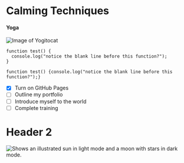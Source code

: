 # Calming Techniques
#### Yoga
![Image of Yogitocat](https://octodex.github.com/images/yogitocat.png)
```
function test() {
  console.log("notice the blank line before this function?");
}
```
```
function test() {console.log("notice the blank line before this function?");}
```
- [x] Turn on GitHub Pages
- [ ] Outline my portfolio
- [ ] Introduce myself to the world
- [ ] Complete training
# Header 2
<picture>
  <source media="(prefers-color-scheme: dark)" srcset="https://user-images.githubusercontent.com/25423296/163456776-7f95b81a-f1ed-45f7-b7ab-8fa810d529fa.png">
  <source media="(prefers-color-scheme: light)" srcset="https://user-images.githubusercontent.com/25423296/163456779-a8556205-d0a5-45e2-ac17-42d089e3c3f8.png">
  <img alt="Shows an illustrated sun in light mode and a moon with stars in dark mode." src="https://user-images.githubusercontent.com/25423296/163456779-a8556205-d0a5-45e2-ac17-42d089e3c3f8.png">
</picture>
